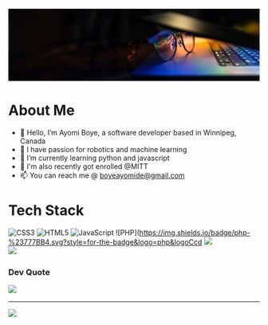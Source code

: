 ![My Bg Image](./assets/bg_profile_pic.jpg)

# About Me
- 👋 Hello, I’m Ayomi Boye, a software developer based in Winnipeg, Canada
- 👀 I have passion for robotics and machine learning
- 🌱 I’m currently learning python and javascript
- 💞️ I'm also recently got enrolled @MITT
- 📫 You can reach me @ boyeayomide@gmail.com

# Tech Stack
![CSS3](https://img.shields.io/badge/css3-%231572B6.svg?style=for-the-badge&logo=css3&logoColor=white) ![HTML5](https://img.shields.io/badge/html5-%23E34F26.svg?style=for-the-badge&logo=html5&logoColor=white) ![JavaScript](https://img.shields.io/badge/javascript-%23323330.svg?style=for-the-badge&logo=javascript&logoColor=%23F7DF1E) ![PHP](https://img.shields.io/badge/php-%23777BB4.svg?style=for-the-badge&logo=php&logoCcd
![](https://github-readme-stats.vercel.app/api?username=Triple-A2000&theme=dark&hide_border=false&include_all_commits=false&count_private=false)<br/>
![](https://github-readme-stats.vercel.app/api/top-langs/?username=Triple-A2000&theme=dark&hide_border=false&include_all_commits=false&count_private=false&layout=compact)

### Dev Quote
![](https://quotes-github-readme.vercel.app/api?type=horizontal&theme=dark)

---
[![](https://visitcount.itsvg.in/api?id=Triple-A2000&icon=0&color=12)](https://visitcount.itsvg.in)


